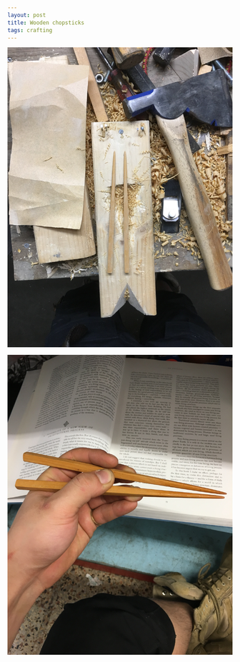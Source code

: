 ```yaml
---
layout: post
title: Wooden chopsticks
tags: crafting
---
```



![chopstick1](assets/chopstick1.jpg)

![chopstick2](assets/chopstick2.jpg)